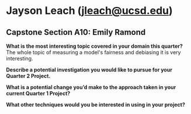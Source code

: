 # Jayson Leach (jleach@ucsd.edu)
## Capstone Section A10: Emily Ramond

**What is the most interesting topic covered in your domain this quarter?**
The whole topic of measuring a model's fairness and debiasing it is very interesting.

**Describe a potential investigation you would like to pursue for your Quarter 2 Project.**

**What is a potential change you’d make to the approach taken in your current Quarter 1 Project?**

**What other techniques would you be interested in using in your project?**
